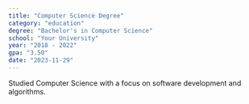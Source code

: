 ```yaml
---
title: "Computer Science Degree"
category: "education"
degree: "Bachelor's in Computer Science"
school: "Your University"
year: "2018 - 2022"
gpa: "3.50"
date: "2023-11-29"
---
```


Studied Computer Science with a focus on software development and algorithms.
